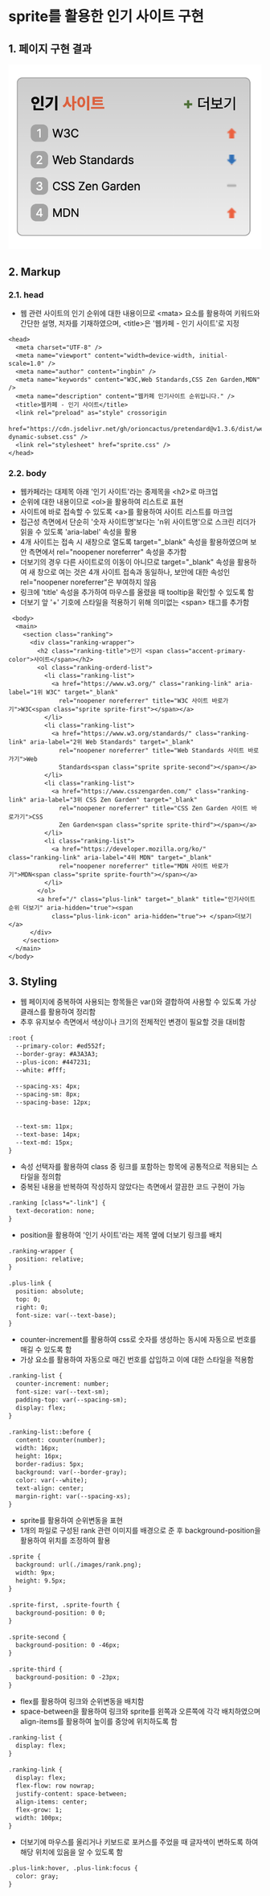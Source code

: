 # sprite를 활용한 인기 사이트 구현

## 1. 페이지 구현 결과
<img src="./images/sprite.png" />


## 2. Markup

### 2.1. head
- 웹 관련 사이트의 인기 순위에 대한 내용이므로 &lt;mata&gt; 요소를 활용하여 키워드와 간단한 설명, 저자를 기재하였으며, &lt;title&gt;은 '웹카페 - 인기 사이트'로 지정
```
<head>
  <meta charset="UTF-8" />
  <meta name="viewport" content="width=device-width, initial-scale=1.0" />
  <meta name="author" content="ingbin" />
  <meta name="keywords" content="W3C,Web Standards,CSS Zen Garden,MDN" />
  <meta name="description" content="웹카페 인기사이트 순위입니다." />
  <title>웹카페 - 인기 사이트</title>
  <link rel="preload" as="style" crossorigin
    href="https://cdn.jsdelivr.net/gh/orioncactus/pretendard@v1.3.6/dist/web/static/pretendard-dynamic-subset.css" />
  <link rel="stylesheet" href="sprite.css" />
</head>
```

### 2.2. body
- 웹카페라는 대제목 아래 '인기 사이트'라는 중제목을 &lt;h2&gt;로 마크업
- 순위에 대한 내용이므로 &lt;ol&gt;을 활용하여 리스트로 표현
- 사이트에 바로 접속할 수 있도록 &lt;a&gt;를 활용하여 사이트 리스트를 마크업
- 접근성 측면에서 단순히 '숫자 사이트명'보다는 'n위 사이트명'으로 스크린 리더가 읽을 수 있도록 'aria-label' 속성을 활용
- 4개 사이트는 접속 시 새창으로 열도록 target="_blank" 속성을 활용하였으며 보안 측면에서 rel="noopener noreferrer" 속성을 추가함
- 더보기의 경우 다른 사이트로의 이동이 아니므로 target="_blank" 속성을 활용하여 새 창으로 여는 것은 4개 사이트 접속과 동일하나, 보안에 대한 속성인 rel="noopener noreferrer"은 부여하지 않음
- 링크에 'title' 속성을 추가하여 마우스를 올렸을 때 tooltip을 확인할 수 있도록 함
- 더보기 앞 '+' 기호에 스타일을 적용하기 위해 의미없는 &lt;span&gt; 태그를 추가함
```
 <body>
  <main>
    <section class="ranking">
      <div class="ranking-wrapper">
        <h2 class="ranking-title">인기 <span class="accent-primary-color">사이트</span></h2>
        <ol class="ranking-orderd-list">
          <li class="ranking-list">
            <a href="https://www.w3.org/" class="ranking-link" aria-label="1위 W3C" target="_blank"
              rel="noopener noreferrer" title="W3C 사이트 바로가기">W3C<span class="sprite sprite-first"></span></a>
          </li>
          <li class="ranking-list">
            <a href="https://www.w3.org/standards/" class="ranking-link" aria-label="2위 Web Standards" target="_blank"
              rel="noopener noreferrer" title="Web Standards 사이트 바로가기">Web
              Standards<span class="sprite sprite-second"></span></a>
          </li>
          <li class="ranking-list">
            <a href="https://www.csszengarden.com/" class="ranking-link" aria-label="3위 CSS Zen Garden" target="_blank"
              rel="noopener noreferrer" title="CSS Zen Garden 사이트 바로가기">CSS
              Zen Garden<span class="sprite sprite-third"></span></a>
          </li>
          <li class="ranking-list">
            <a href="https://developer.mozilla.org/ko/" class="ranking-link" aria-label="4위 MDN" target="_blank"
              rel="noopener noreferrer" title="MDN 사이트 바로가기">MDN<span class="sprite sprite-fourth"></span></a>
          </li>
        </ol>
        <a href="/" class="plus-link" target="_blank" title="인기사이트 순위 더보기" aria-hidden="true"><span
            class="plus-link-icon" aria-hidden="true">+ </span>더보기</a>
      </div>
    </section>
  </main>
</body> 
```


## 3. Styling
- 웹 페이지에 중복하여 사용되는 항목들은 var()와 결합하여 사용할 수 있도록 가상 클래스를 활용하여 정리함
- 추후 유지보수 측면에서 색상이나 크기의 전체적인 변경이 필요할 것을 대비함
```
:root {
  --primary-color: #ed552f;
  --border-gray: #A3A3A3;
  --plus-icon: #447231;
  --white: #fff;
  
  --spacing-xs: 4px;
  --spacing-sm: 8px;
  --spacing-base: 12px;
  
  
  --text-sm: 11px;
  --text-base: 14px;
  --text-md: 15px;
}
```
- 속성 선택자를 활용하여 class 중 링크를 포함하는 항목에 공통적으로 적용되는 스타일을 정의함
- 중복된 내용을 반복하여 작성하지 않았다는 측면에서 깔끔한 코드 구현이 가능
```
.ranking [class*="-link"] {
  text-decoration: none;
}
```
- position을 활용하여 '인기 사이트'라는 제목 옆에 더보기 링크를 배치
```
.ranking-wrapper {
  position: relative;
}

.plus-link {
  position: absolute;
  top: 0;
  right: 0;
  font-size: var(--text-base);
}
```
- counter-increment를 활용하여 css로 숫자를 생성하는 동시에 자동으로 번호를 매길 수 있도록 함
- 가상 요소를 활용하여 자동으로 매긴 번호를 삽입하고 이에 대한 스타일을 적용함
```
.ranking-list {
  counter-increment: number;
  font-size: var(--text-sm);
  padding-top: var(--spacing-sm);
  display: flex;
}

.ranking-list::before {
  content: counter(number);
  width: 16px;
  height: 16px;
  border-radius: 5px;
  background: var(--border-gray);
  color: var(--white);
  text-align: center;
  margin-right: var(--spacing-xs);
}
```
- sprite를 활용하여 순위변동을 표현
- 1개의 파일로 구성된 rank 관련 이미지를 배경으로 준 후 background-position을 활용하여 위치를 조정하여 활용
```
.sprite {
  background: url(./images/rank.png);
  width: 9px;
  height: 9.5px;
}

.sprite-first, .sprite-fourth {
  background-position: 0 0;
}

.sprite-second {
  background-position: 0 -46px;
}

.sprite-third {
  background-position: 0 -23px;
}
```
- flex를 활용하여 링크와 순위변동을 배치함
- space-between을 활용하여 링크와 sprite를 왼쪽과 오른쪽에 각각 배치하였으며 align-items를 활용하여 높이를 중앙에 위치하도록 함   
```
.ranking-list {
  display: flex;
}

.ranking-link {
  display: flex;
  flex-flow: row nowrap;
  justify-content: space-between;
  align-items: center;
  flex-grow: 1;
  width: 100px;
}
```
- 더보기에 마우스를 올리거나 키보드로 포커스를 주었을 때 글자색이 변하도록 하여 해당 위치에 있음을 알 수 있도록 함
```
.plus-link:hover, .plus-link:focus {
  color: gray;
}
```